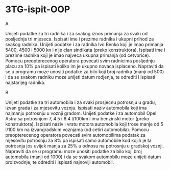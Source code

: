 # 3TG-ispit-OOP

A

Unijeti podatke za tri radnika i za svakog iznos primanja za svaki od posljednja tri mjeseca. 
Ispisati ime i prezime radnika i ukupni prihod za svakog radnika.
Unijeti podatke i za radnika Ivo Benko koji je imao primanja 5400, 4500 i 5000 kn i 
nije clan sindikata (preko konstruktora). Ispisati ime i prezime radnika koji je imao 
najveca ukupna primanja (od cetvorice).
Pomocu preopterecenog operatora povecati svim radnicima posljednju placu za 10%
 pa ispisati koliko im je ukupno novaca isplaceno.
Napraviti da se u programu moze unositi podatke za bilo koji broj radnika (manji od 500)
 i da se svakom radniku moze unijeti datum rodjenja, te odrediti i ispisati 
 najstarijeg radnika.
 
 B
 
 Unijeti podatke za tri automobila i za svaki prosjecnu potrosnju u gradu, izvan grada
 i za mjesovitu voznju. Ispisati naziv automobila koji ima najmanju potrosnju u voznji gradom.
Unijeti podatke i za automobil Opel Astra sa potrosnjom 7, 4.5 i 6.4 l/100km i ima benzinski
 motor (preko konstruktora). Ispisati naziv i vrstu motora automobila koji trose manje 
 od 5 l/100 km na izvangradskim voznjama (od cetiri automobila).
Pomocu preopterecenog operatora povecati svim automobilima podatak za mjesovitu potrosnju
 za 8% pa ispisati samo automobile kod kojih je ta potrosnja jos uvijek manja za 25% 
 u odnosu na potrosnju u gradskoj voznji.
Napraviti da se u programu moze unositi podatke za bilo koji broj automobila (manji od 1000) 
i da se svakom automobilu moze unijeti datum proizvodnje, te odrediti i ispisati najnoviji
 automobil.

